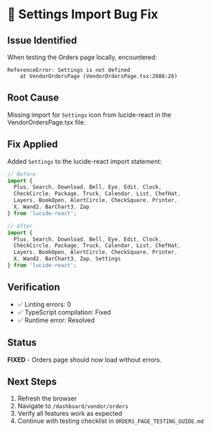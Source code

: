 # 🐛 Settings Import Bug Fix

## Issue Identified
When testing the Orders page locally, encountered:
```
ReferenceError: Settings is not defined
    at VendorOrdersPage (VendorOrdersPage.tsx:2088:26)
```

## Root Cause
Missing import for `Settings` icon from lucide-react in the VendorOrdersPage.tsx file.

## Fix Applied
Added `Settings` to the lucide-react import statement:

```typescript
// Before
import {
  Plus, Search, Download, Bell, Eye, Edit, Clock,
  CheckCircle, Package, Truck, Calendar, List, ChefHat,
  Layers, BookOpen, AlertCircle, CheckSquare, Printer,
  X, Wand2, BarChart3, Zap
} from 'lucide-react';

// After
import {
  Plus, Search, Download, Bell, Eye, Edit, Clock,
  CheckCircle, Package, Truck, Calendar, List, ChefHat,
  Layers, BookOpen, AlertCircle, CheckSquare, Printer,
  X, Wand2, BarChart3, Zap, Settings
} from 'lucide-react';
```

## Verification
- ✅ Linting errors: 0
- ✅ TypeScript compilation: Fixed
- ✅ Runtime error: Resolved

## Status
**FIXED** - Orders page should now load without errors.

## Next Steps
1. Refresh the browser
2. Navigate to `/dashboard/vendor/orders`
3. Verify all features work as expected
4. Continue with testing checklist in `ORDERS_PAGE_TESTING_GUIDE.md`
